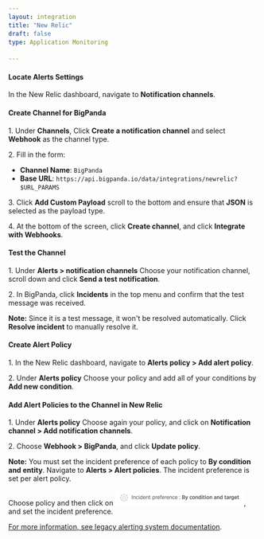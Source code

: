 ```yaml
---
layout: integration 
title: "New Relic"
draft: false
type: Application Monitoring

---
```


#### Locate Alerts Settings
In the New Relic dashboard, navigate to **Notification channels**.

<!-- section-separator -->

#### Create Channel for BigPanda
1\. Under **Channels**, Click **Create a notification channel** and select **Webhook** as the channel type.

2\. Fill in the form:

* **Channel Name**: `BigPanda`
* **Base URL**: `https://api.bigpanda.io/data/integrations/newrelic?$URL_PARAMS`

3\. Click **Add Custom Payload** scroll to the bottom and ensure that **JSON** is selected as the payload type.

4\. At the bottom of the screen, click **Create channel**, and click **Integrate with Webhooks**.

<!-- section-separator -->

#### Test the Channel

1\. Under **Alerts > notification channels** Choose your notification channel, scroll down and click **Send a test notification**.

2\. In BigPanda, click **Incidents** in the top menu and confirm that the test message was received.

**Note:** Since it is a test message, it won't be resolved automatically. Click **Resolve incident** to manually resolve it.

<!-- section-separator -->

#### Create Alert Policy

1\. In the New Relic dashboard, navigate to **Alerts policy > Add alert policy**.

2\. Under **Alerts policy** Choose your policy and add all of your conditions by **Add new condition**.

<!-- section-separator -->

#### Add Alert Policies to the Channel in New Relic

1\. Under **Alerts policy** Choose again your policy, and click on **Notification channel > Add notification channels**.

2\. Choose **Webhook > BigPanda**, and click **Update policy**.

**Note:** You must set the incident preference of each policy to **By condition and entity**. Navigate to **Alerts > Alert policies**. The incident preference is set per alert policy.

Choose policy and then click on ![media/NewRelicIncidentPreference.png](/media/NewRelicIncidentPreference.png), and set the incident preference.

[For more information, see legacy alerting system documentation](https://docs.newrelic.com/docs/alerts/new-relic-alerts/getting-started/alerting-new-relic).